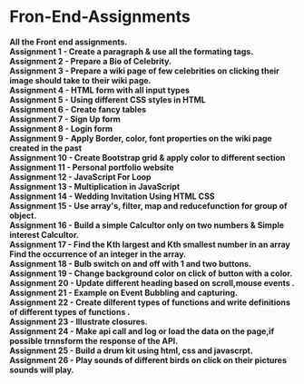 # Fron-End-Assignments 
<b>All the Front end assignments.</b> <br>
<b>Assignment 1 - Create a paragraph & use all the formating tags. </b><br>
<b>Assignment 2 - Prepare a Bio of Celebrity.</b><br>
<b>Assignment 3 - Prepare a wiki page of few celebrities on clicking their image should take to their wiki page.</b><br>
<b>Assignment 4 - HTML form with all input types </b> <br>
<b>Assignment 5 - Using different CSS styles in HTML  </b> <br>
<b>Assignment 6 - Create fancy tables </b> <br>
<b>Assignment 7 - Sign Up form</b> <br>
<b>Assignment 8 - Login form</b> <br>
<b>Assignment 9 - Apply Border, color, font properties on the wiki page created in the past</b> <br>
<b>Assignment 10 - Create Bootstrap grid & apply color to different section </b> <br>
<b>Assignment 11 - Personal portfolio website </b> <br>
<b>Assignment 12 - JavaScript For Loop </b> <br>
<b>Assignment 13 - Multiplication in JavaScript </b> <br>
<b>Assignment 14 - Wedding Invitation Using HTML CSS </b> <br>
<b>Assignment 15 - Use array's, filter, map and reducefunction for group of object. </b> <br>
<b>Assignment 16 - Build a simple Calcultor only on two numbers & Simple interest Calcultor. </b> <br>
<b>Assignment 17 - Find the Kth largest and Kth smallest number in an array Find the occurrence of an integer in the array. </b> <br>
<b>Assignment 18 - Bulb switch on and off with 1 and two buttons. </b> <br>
<b>Assignment 19 - Change background color on click of button with a color. </b> <br>
<b>Assignment 20 - Update different heading based on scroll,mouse events . </b> <br>
<b>Assignment 21 - Example on Event Bubbling and capturing. </b> <br>
<b>Assignment 22 - Create dilferent types of functions and write definitions of different types of functions . </b> <br>
<b>Assignment 23 - Illustrate closures. </b> <br>
<b>Assignment 24 - Make api call and log or load the data on the page,if possible trnnsform the response of the API. </b> <br>
<b>Assignment 25 - Build a drum kit using html, css and javascrpt. </b> <br>
<b>Assignment 26 - Play sounds of different birds on click on their pictures sounds will play. </b> <br>


